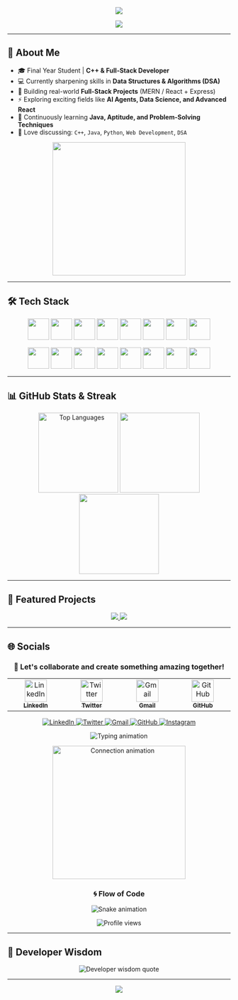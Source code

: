 <!-- Banner -->
<p align="center">
  <img src="https://capsule-render.vercel.app/api?type=waving&color=0:FF5733,100:1D2671&height=200&section=header&text=🚀%20Shreyash%20Patil%20|%20Developer&fontSize=40&fontColor=ffffff&animation=fadeIn&fontAlignY=35"/>
</p>

<!-- Typing Animation -->
<p align="center">
  <a href="https://github.com/Shreyash-SP80">
    <img src="https://readme-typing-svg.herokuapp.com?font=Fira+Code&size=24&duration=4000&pause=1000&color=F700FF&center=true&vCenter=true&width=600&lines=Hi+There!+👋;I'm+Shreyash+Patil;A+Developer+from+India;I+Love+Coding+and+Problem+Solving;Let's+Build+Something+Awesome!">
  </a>
</p>

---

## 🌟 About Me
- 🎓 Final Year Student | **C++ & Full-Stack Developer**
- 💻 Currently sharpening skills in **Data Structures & Algorithms (DSA)**
- 🚀 Building real-world **Full-Stack Projects** (MERN / React + Express)
- ⚡ Exploring exciting fields like **AI Agents, Data Science, and Advanced React**
- 🌱 Continuously learning **Java, Aptitude, and Problem-Solving Techniques**
- 💬 Love discussing: `C++`, `Java`, `Python`, `Web Development`, `DSA`
<p align="center">
  <img src="https://raw.githubusercontent.com/abhisheknaiidu/abhisheknaiidu/master/code.gif" width="300"/>
</p>

<!--
## 🌟 About Me

<table style="border: none; border-collapse: collapse; width: 100%;">
  <tr>
    <td style="width: 65%; vertical-align: top; border: none; padding: 0; margin: 0;">
      <p>- 🎓 Final Year Student | <strong>C++ & Full-Stack Developer</strong></p>
      <p>- 💻 Currently sharpening skills in <strong>Data Structures & Algorithms (DSA)</strong></p>
      <p>- 🚀 Building real-world <strong>Full-Stack Projects</strong> (MERN / React + Express)</p>
      <p>- ⚡ Exploring exciting fields like <strong>AI Agents, Data Science, and Advanced React</strong></p>
      <p>- 🌱 Continuously learning <strong>Java, Aptitude, and Problem-Solving Techniques</strong></p>
      <p>- 💬 Love discussing: <code>C++</code>, <code>Java</code>, <code>Python</code>, <code>Web Development</code>, <code>DSA</code></p>
    </td>
    <td style="width: 35%; vertical-align: middle; border: none; padding: 0; margin: 0; text-align: center;">
      <img src="https://raw.githubusercontent.com/abhisheknaiidu/abhisheknaiidu/master/code.gif" width="300"/>
    </td>
  </tr>
</table>
-->

---

## 🛠️ Tech Stack
<!--
<p align="center">
  <img src="https://skillicons.dev/icons?i=cpp,java,python,js,html,css,react,nodejs,express,mongodb,git,github,linux,sqlite,mysql&perline=8" />
</p>
-->

 <p align="center">
  <!-- First Row -->
  <img src="https://skillicons.dev/icons?i=cpp" width="48" height="48" />
  <img src="https://skillicons.dev/icons?i=java" width="48" height="48" />
  <img src="https://skillicons.dev/icons?i=python" width="48" height="48" />
  <img src="https://skillicons.dev/icons?i=js" width="48" height="48" />
  <img src="https://skillicons.dev/icons?i=html" width="48" height="48" />
  <img src="https://skillicons.dev/icons?i=css" width="48" height="48" />
  <img src="https://skillicons.dev/icons?i=react" width="48" height="48" />
  <img src="https://skillicons.dev/icons?i=nodejs" width="48" height="48" />
</p>

<p align="center">
  <!-- Second Row -->
  <img src="https://skillicons.dev/icons?i=express" width="48" height="48" />
  <img src="https://skillicons.dev/icons?i=mongodb" width="48" height="48" />
  <img src="https://skillicons.dev/icons?i=git" width="48" height="48" />
  <img src="https://skillicons.dev/icons?i=github" width="48" height="48" />
  <img src="https://skillicons.dev/icons?i=linux" width="48" height="48" />
  <img src="https://cdn.jsdelivr.net/gh/devicons/devicon/icons/sqlite/sqlite-original.svg" width="48" height="48" />
  <img src="https://cdn.jsdelivr.net/gh/devicons/devicon/icons/mysql/mysql-original.svg" width="48" height="48" />
  <img src="https://cdn.jsdelivr.net/gh/devicons/devicon/icons/postgresql/postgresql-original.svg" width="48" height="48" />
</p>

---

## 📊 GitHub Stats & Streak

<p align="center">
  <img src="https://github-readme-stats.vercel.app/api/top-langs/?username=Shreyash-SP80&theme=radical&hide_border=true&include_all_commits=true&count_private=true&layout=compact" alt="Top Languages" height="180px"/>
  <img src="https://github-readme-stats.vercel.app/api?username=Shreyash-SP80&show_icons=true&theme=radical&count_private=true&hide_border=true" height="180px"/>
  <img src="https://github-readme-streak-stats.herokuapp.com/?user=Shreyash-SP80&theme=radical&hide_border=true" height="180px"/>
</p>



---

## 🚀 Featured Projects
<p align="center">
  <a href="https://github.com/Shreyash-SP80/">
    <img src="https://github-readme-stats.vercel.app/api/pin/?username=Shreyash-SP80&repo=Collage-Result-ManagemntSystem&theme=radical"/>
  </a>
  <a href="https://github.com/Shreyash-SP80/">
    <img src="https://github-readme-stats.vercel.app/api/pin/?username=Shreyash-SP80&repo=Skill-to-Career-Roadmap-Generator&theme=radical"/>
  </a>
</p>

<!--
---

## 🎨 Fun Animations

<p align="center">
  <img src="https://raw.githubusercontent.com/abhisheknaiidu/abhisheknaiidu/master/code.gif" width="400"/>
</p>

-->

<!--
## 🌐 Connect With Me

<p align="center">
  <a href="https://linkedin.com/in/yourusername">
    <img src="https://img.shields.io/badge/LinkedIn-%230077B5.svg?style=for-the-badge&logo=linkedin&logoColor=white"/>
  </a>
  <a href="https://twitter.com/yourusername">
    <img src="https://img.shields.io/badge/Twitter-%231DA1F2.svg?style=for-the-badge&logo=twitter&logoColor=white"/>
  </a>
  <a href="mailto:youremail@gmail.com">
    <img src="https://img.shields.io/badge/Gmail-D14836.svg?style=for-the-badge&logo=gmail&logoColor=white"/>
  </a>
</p>

---
-->
---
<!-- Animated connection links with working icons -->
## 🌐 Socials

<div align="center">

### 🤝 Let's collaborate and create something amazing together!
<table>
  <tr>
    <td align="center" width="150">
      <a href="https://linkedin.com/in/shreyash-patil-sp7213">
        <img src="https://cdn.jsdelivr.net/gh/devicons/devicon/icons/linkedin/linkedin-original.svg" width="50" height="50" alt="LinkedIn"/>
        <br />
        <sub><b>LinkedIn</b></sub>
      </a>
    </td>
    <td align="center" width="150">
      <a href="https://twitter.com/yourusername">
        <img src="https://cdn.jsdelivr.net/gh/devicons/devicon/icons/twitter/twitter-original.svg" width="50" height="50" alt="Twitter"/>
        <br />
        <sub><b>Twitter</b></sub>
      </a>
    </td>
    <td align="center" width="150">
      <a href="mailto:shreyashpatil8078@gmail.com">
        <img src="https://cdn.jsdelivr.net/gh/devicons/devicon/icons/google/google-original.svg" width="50" height="50" alt="Gmail"/>
        <br />
        <sub><b>Gmail</b></sub>
      </a>
    </td>
    <td align="center" width="150">
      <a href="https://github.com/Shreyash-SP80">
        <img src="https://cdn.jsdelivr.net/gh/devicons/devicon/icons/github/github-original.svg" width="50" height="50" alt="GitHub"/>
        <br />
        <sub><b>GitHub</b></sub>
      </a>
    </td>
  </tr>
</table>


<!-- Animated social media badges -->
<p align="center">
  <a href="https://linkedin.com/in/shreyash-patil-sp7213" target="_blank">
    <img src="https://img.shields.io/badge/LinkedIn-0077B5?style=for-the-badge&logo=linkedin&logoColor=white" alt="LinkedIn"/>
  </a>
  <a href="https://twitter.com/yourusername" target="_blank">
    <img src="https://img.shields.io/badge/Twitter-1DA1F2?style=for-the-badge&logo=twitter&logoColor=white" alt="Twitter"/>
  </a>
  <a href="mailto:shreyashpatil8078@gmail.com">
    <img src="https://img.shields.io/badge/Gmail-D14836?style=for-the-badge&logo=gmail&logoColor=white" alt="Gmail"/>
  </a>
  <a href="https://github.com/Shreyash-SP80" target="_blank">
    <img src="https://img.shields.io/badge/GitHub-100000?style=for-the-badge&logo=github&logoColor=white" alt="GitHub"/>
  </a>
  <a href="https://instagram.com/patilshreyash8078" target="_blank">
    <img src="https://img.shields.io/badge/Instagram-E4405F?style=for-the-badge&logo=instagram&logoColor=white" alt="Instagram"/>
  </a>
</p>

<!-- Connection animation -->
<!--
<p align="center">
  <img src="https://readme-typing-svg.herokuapp.com?font=Fira+Code&size=16&duration=3000&pause=1000&color=00FF00&center=true&vCenter=true&width=500&lines=Reach+out+for+collaboration+opportunities!;Let's+connect+and+build+together!;Open+to+new+projects+and+ideas!" alt="Typing animation" />
</p>

<p align="center">
  <img src="https://readme-typing-svg.herokuapp.com?font=Fira+Code&size=16&duration=3000&pause=1000&color=F700FF&center=true&vCenter=true&width=500&lines=Code.+Create.+Innovate.+Repeat.;Open+to+collaborations+that+push+boundaries!;Let's+build+the+impossible+together!💡" alt="Typing animation" />
</p>
-->

<p align="center">
  <img src="https://readme-typing-svg.herokuapp.com?font=Fira+Code&size=16&duration=3000&pause=1000&color=FF2E93&center=true&vCenter=true&width=500&lines=Welcome+to+my+world+of+code+and+creativity!;Together+we+can+build+solutions+that+matter!;Let's+connect+and+make+magic+happen!✨" alt="Typing animation" />
</p>


<!-- Network animation -->
<p align="center">
  <img src="https://media.giphy.com/media/L1R1tvI9svkIWwpVYr/giphy.gif" width="300" alt="Connection animation" />
</p>

### 🌀 Flow of Code
<!-- Snake Animation (Dark mode) 
<p align="center">
  <img src="https://raw.githubusercontent.com/Platane/snk/output/github-contribution-grid-snake-dark.svg" alt="snake animation" />
</p>
-->

<div align="center">
  <img src="https://profile-readme-generator.com/assets/snake.svg" alt="Snake animation" />
</div>

<!-- Profile views counter -->
<p align="center">
  <img src="https://komarev.com/ghpvc/?username=Shreyash-SP80&label=Profile+Views&color=blueviolet&style=flat" alt="Profile views" />
</p>

</div>

---

## 🎯 Developer Wisdom

<p align="center">
  <img src="https://quotes-github-readme.vercel.app/api?type=vertical&theme=radical" alt="Developer wisdom quote" />
</p>

---

<!-- Footer Banner -->
<p align="center">
  <img src="https://capsule-render.vercel.app/api?type=waving&color=0:1D2671,100:FF5733&height=120&section=footer"/>
</p>
